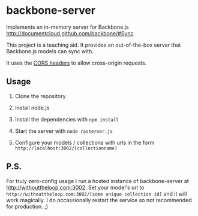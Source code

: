 backbone-server
===============

Implements an in-memory server for Backbone.js
http://documentcloud.github.com/backbone/#Sync

This project is a teaching aid. It provides an out-of-the-box server that Backbone.js models can sync with.

It uses the [CORS headers](https://developer.mozilla.org/en/http_access_control) to allow cross-origin requests.

Usage
-----

1. Clone the repository

1. Install node.js

1. Install the dependencies with `npm install`

1. Start the server with `node rasterver.js`

1. Configure your models / collections with urls in the form `http://localhost:3002/[collectionname]`

P.S.
----

For truly zero-config usage I run a hosted instance of backbone-server at http://withouttheloop.com:3002. Set your model's url to `http://withouttheloop.com:3002/[some unique collection id]` and it will work magically. I do occassionally restart the service so not recommended for production. ;)

